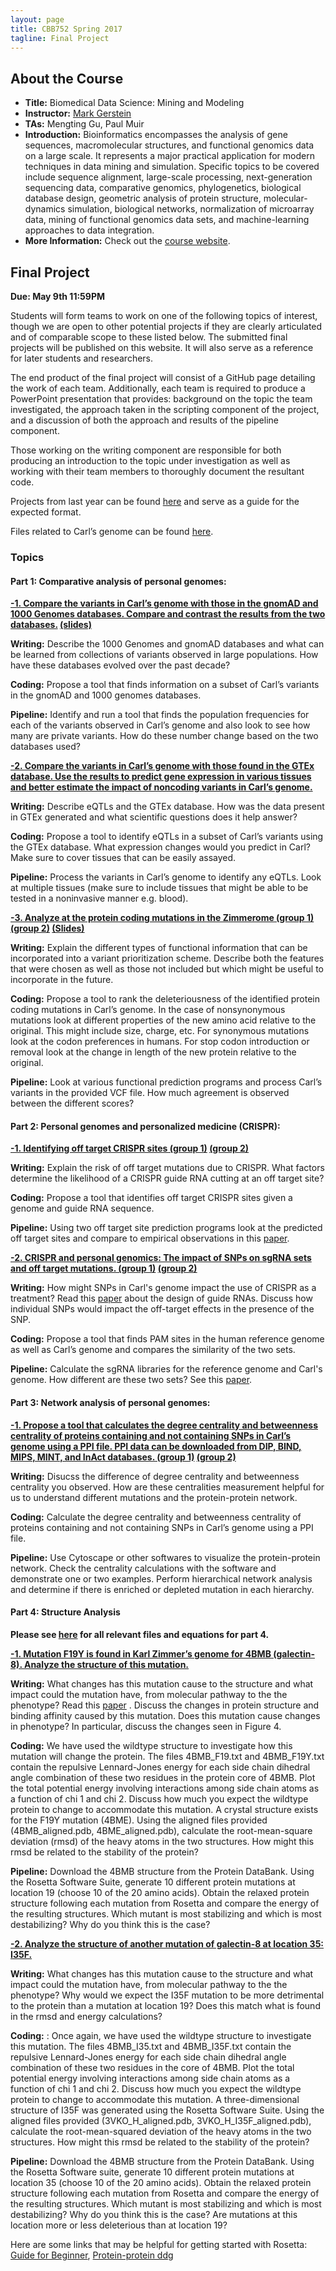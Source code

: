```yaml
---
layout: page
title: CBB752 Spring 2017
tagline: Final Project
---
```


About the Course
------------------
- **Title:** Biomedical Data Science: Mining and Modeling
- **Instructor:** [Mark Gerstein](<http://www.gersteinlab.org>)
- **TAs:** Mengting Gu, Paul Muir
- **Introduction:** Bioinformatics encompasses the analysis of gene sequences,
    macromolecular structures, and functional genomics data on a large scale. It
    represents a major practical application for modern techniques in data
    mining and simulation. Specific topics to be covered include sequence
    alignment, large-scale processing, next-generation sequencing data,
    comparative genomics, phylogenetics, biological database design, geometric
    analysis of protein structure, molecular-dynamics simulation, biological
    networks, normalization of microarray data, mining of functional genomics
    data sets, and machine-learning approaches to data integration.
- **More Information:** Check out the [course website](<http://cbb752b17.gersteinlab.org>).

Final Project
-----------------------

**Due: May 9th 11:59PM**

Students will form teams to work on one of the following topics of interest, though we are open to other potential projects if they are clearly articulated and of comparable scope to these listed below. The submitted final projects will be published on this website. It will also serve as a reference for later students and researchers.

The end product of the final project will consist of a GitHub page detailing the work of each team. Additionally, each team is required to produce a PowerPoint presentation that provides: background on the topic the team investigated, the approach taken in the scripting component of the project, and a discussion of both the approach and results of the pipeline component.

Those working on the writing component are responsible for both producing an introduction to the topic under investigation as well as working with their team members to thoroughly document the resultant code. 

Projects from last year can be found [here](<http://cbb752spring2016.github.io/>) and serve as a guide for the expected format.

Files related to Carl’s genome can be found [here](<https://zimmerome.gersteinlab.org/2016/05/06/part01_gerstein/>).

### Topics

#### Part 1: Comparative analysis of personal genomes:

**[-1. Compare the variants in Carl’s genome with those in the gnomAD and 1000 Genomes databases. Compare and contrast the results from the two databases.]({{site.url}}/team_1.1) [(slides)](https://github.com/CBB752Spring2017/final-project-1-1-team-1-1/blob/master/presentation_1-1.pdf)**

**Writing:** Describe the 1000 Genomes and gnomAD databases and what can be learned from collections of variants observed in large populations. How have these databases evolved over the past decade?

**Coding:** Propose a tool that finds information on a subset of Carl’s variants in the gnomAD and 1000 genomes databases.

**Pipeline:** Identify and run a tool that finds the population frequencies for each of the variants observed in Carl’s genome and also look to see how many are private variants. How do these number change based on the two databases used?


**[-2. Compare the variants in Carl’s genome with those found in the GTEx database. Use the results to predict gene expression in various tissues and better estimate the impact of noncoding variants in Carl’s genome.]({{site.url}}/team_1.2)**

**Writing:** Describe eQTLs and the GTEx database. How was the data present in GTEx generated and what scientific questions does it help answer?

**Coding:** Propose a tool to identify eQTLs in a subset of Carl’s variants using the GTEx database. What expression changes would you predict in Carl? Make sure to cover tissues that can be easily assayed.

**Pipeline:** Process the variants in Carl’s genome to identify any eQTLs. Look at multiple tissues (make sure to include tissues that might be able to be tested in a noninvasive manner e.g. blood).


**[-3. Analyze at the protein coding mutations in the Zimmerome (group 1)]({{site.url}}/team_1.3_1) [(group 2)]({{site.url}}/team_1.3_2) [(Slides)](https://github.com/CBB752Spring2017/final-project-3-1-team2-team-3-1-2/blob/master/Presentation_3.1.pptx?raw=true)**

**Writing:** Explain the different types of functional information that can be incorporated into a variant prioritization scheme. Describe both the features that were chosen as well as those not included but which might be useful to incorporate in the future.

**Coding:** Propose a tool to rank the deleteriousness of the identified protein coding mutations in Carl’s genome. In the case of nonsynonymous mutations look at different properties of the new amino acid relative to the original. This might include size, charge, etc. For synonymous mutations look at the codon preferences in humans. For stop codon introduction or removal look at the change in length of the new protein relative to the original.

**Pipeline:** Look at various functional prediction programs and process Carl’s variants in the provided VCF file. How much agreement is observed between the different scores?


#### Part 2: Personal genomes and personalized medicine (CRISPR):

**[-1. Identifying off target CRISPR sites (group 1)]({{site.url}}/team_2.1_1) [(group 2)]({{site.url}}/team_2.1_2)**

**Writing:** Explain the risk of off target mutations due to CRISPR. What factors determine the likelihood of a CRISPR guide RNA cutting at an off target site? 

**Coding:** Propose a tool that identifies off target CRISPR sites given a genome and guide RNA sequence.

**Pipeline:** Using two off target site prediction programs look at the predicted off target sites and compare to empirical observations in this [paper](<https://genomebiology.biomedcentral.com/articles/10.1186/s13059-016-1012-2>).


**[-2. CRISPR and personal genomics: The impact of SNPs on sgRNA sets and off target mutations. (group 1)]({{site.url}}/team_2.2_1) [(group 2)]({{site.url}}/team_2.2_2)** 

**Writing:** How might SNPs in Carl's genome impact the use of CRISPR as a treatment? Read this [paper](<http://palgrave.nature.com/nbt/journal/v34/n2/full/nbt.3437.html>) about the design of guide RNAs. Discuss how individual SNPs would impact the off-target effects in the presence of the SNP. 

**Coding:** Propose a tool that finds PAM sites in the human reference genome as well as Carl’s genome and compares the similarity of the two sets.

**Pipeline:** Calculate the sgRNA libraries for the reference genome and Carl's genome. How different are these two sets? See this [paper](<http://www.nature.com/nbt/journal/vaop/ncurrent/full/nbt.3804.html?WT.feed_name=subjects_genetics>).


#### Part 3: Network analysis of personal genomes:

**[-1. Propose a tool that calculates the degree centrality and betweenness centrality of proteins containing and not containing SNPs in Carl’s genome using a PPI file. PPI data can be downloaded from DIP, BIND, MIPS, MINT, and InAct databases. (group 1)]({{site.url}}/team_3.1_1) [(group 2)]({{site.url}}/team_3.1_2)**

**Writing:** Disucss the difference of degree centrality and betweenness centrality you observed. How are these centralities measurement helpful for us to understand different mutations and the protein-protein network.

**Coding:** Calculate the degree centrality and betweenness centrality of proteins containing and not containing SNPs in Carl’s genome using a PPI file.

**Pipeline:** Use Cytoscape or other softwares to visualize the protein-protein network. Check the centrality calculations with the software and demonstrate one or two examples. Perform hierarchical network analysis and determine if there is enriched or depleted mutation in each hierarchy.

#### Part 4: Structure Analysis
**Please see [here](<http://cbb752b17.gersteinlab.org/homework>) for all relevant files and equations for part 4.**

**[-1. Mutation F19Y is found in Karl Zimmer’s genome for 4BMB (galectin-8). Analyze the structure of this mutation.]({{site.url}}/team_4.1)**

**Writing:** What changes has this mutation cause to the structure and what impact could the mutation have, from molecular pathway to the the phenotype? Read this [paper](<http://onlinelibrary.wiley.com/doi/10.1111/febs.12716/abstract>) . Discuss the changes in protein structure and binding affinity caused by this mutation. Does this mutation cause changes in phenotype? In particular, discuss the changes seen in Figure 4.

**Coding:** We have used the wildtype structure to investigate how this mutation will change the protein. The files 4BMB_F19.txt and 4BMB_F19Y.txt contain the repulsive Lennard-Jones energy for each side chain dihedral angle combination of these two residues in the protein core of 4BMB. Plot the total potential energy involving interactions among side chain atoms as a function of chi 1 and chi 2. Discuss how much you expect the wildtype protein to change to accommodate this mutation.
A crystal structure exists for the F19Y mutation (4BME). Using the aligned files provided (4BMB_aligned.pdb, 4BME_aligned.pdb), calculate the root-mean-square deviation (rmsd) of the heavy atoms in the two structures. How might this rmsd be related to the stability of the protein?

**Pipeline:** Download the 4BMB structure from the Protein DataBank. Using the Rosetta Software Suite, generate 10 different protein mutations at location 19 (choose 10 of the 20 amino acids). Obtain the relaxed protein structure following each mutation from Rosetta and compare the energy of the resulting structures. Which mutant is most stabilizing and which is most destabilizing? Why do you think this is the case?

**[-2. Analyze the structure of another mutation of galectin-8 at location 35: I35F.]({{site.url}}/team_4.2)**

**Writing:** What changes has this mutation cause to the structure and what impact could the mutation have, from molecular pathway to the the phenotype? Why would we expect the I35F mutation to be more detrimental to the protein than a mutation at location 19? Does this match what is found in the rmsd and energy calculations?

**Coding:** : Once again, we have used the wildtype structure to investigate this mutation. The files 4BMB_I35.txt and 4BMB_I35F.txt contain the repulsive Lennard-Jones energy for each side chain dihedral angle combination of these two residues in the core of 4BMB. Plot the total potential energy involving interactions among side chain atoms as a function of chi 1 and chi 2. Discuss how much you expect the wildtype protein to change to accommodate this mutation. A three-dimensional structure of I35F was generated using the Rosetta Software Suite. Using the aligned files provided (3VKO_H_aligned.pdb, 3VKO_H_I35F_aligned.pdb), calculate the root-mean-squared deviation of the heavy atoms in the two structures. How might this rmsd be related to the stability of the protein?

**Pipeline:** Download the 4BMB structure from the Protein DataBank. Using the Rosetta Software suite, generate 10 different protein mutations at location 35 (choose 10 of the 20 amino acids). Obtain the relaxed protein structure following each mutation from Rosetta and compare the energy of the resulting structures. Which mutant is most stabilizing and which is most destabilizing? Why do you think this is the case? Are mutations at this location more or less deleterious than at location 19?


Here are some links that may be helpful for getting started with Rosetta: [Guide for Beginner](<http://2016.igem.org/wiki/images/5/59/Rosetta_Guide_for_the_iGEM_Beginner.pdf>), [Protein-protein ddg](<https://www.rosettacommons.org/demos/latest/public/calculate_protein_protein_ddg/README>)
 
